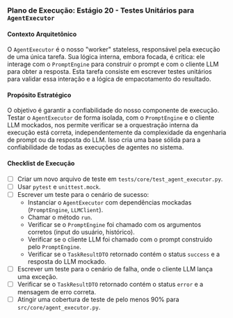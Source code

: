 ### Plano de Execução: Estágio 20 - Testes Unitários para `AgentExecutor`

#### Contexto Arquitetônico

O `AgentExecutor` é o nosso "worker" stateless, responsável pela execução de uma única tarefa. Sua lógica interna, embora focada, é crítica: ele interage com o `PromptEngine` para construir o prompt e com o cliente LLM para obter a resposta. Esta tarefa consiste em escrever testes unitários para validar essa interação e a lógica de empacotamento do resultado.

#### Propósito Estratégico

O objetivo é garantir a confiabilidade do nosso componente de execução. Testar o `AgentExecutor` de forma isolada, com o `PromptEngine` e o cliente LLM mockados, nos permite verificar se a orquestração interna da execução está correta, independentemente da complexidade da engenharia de prompt ou da resposta do LLM. Isso cria uma base sólida para a confiabilidade de todas as execuções de agentes no sistema.

#### Checklist de Execução

- [ ] Criar um novo arquivo de teste em `tests/core/test_agent_executor.py`.
- [ ] Usar `pytest` e `unittest.mock`.
- [ ] Escrever um teste para o cenário de sucesso:
    -   Instanciar o `AgentExecutor` com dependências mockadas (`PromptEngine`, `LLMClient`).
    -   Chamar o método `run`.
    -   Verificar se o `PromptEngine` foi chamado com os argumentos corretos (input do usuário, histórico).
    -   Verificar se o cliente LLM foi chamado com o prompt construído pelo `PromptEngine`.
    -   Verificar se o `TaskResultDTO` retornado contém o status `success` e a resposta do LLM mockado.
- [ ] Escrever um teste para o cenário de falha, onde o cliente LLM lança uma exceção.
- [ ] Verificar se o `TaskResultDTO` retornado contém o status `error` e a mensagem de erro correta.
- [ ] Atingir uma cobertura de teste de pelo menos 90% para `src/core/agent_executor.py`.
